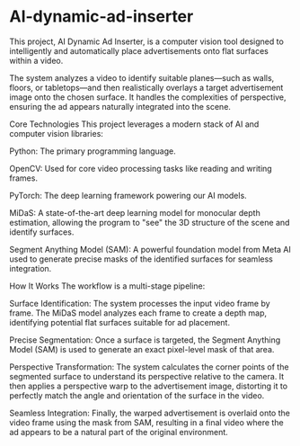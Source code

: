 # AI-dynamic-ad-inserter
This project, AI Dynamic Ad Inserter, is a computer vision tool designed to intelligently and automatically place advertisements onto flat surfaces within a video.

The system analyzes a video to identify suitable planes—such as walls, floors, or tabletops—and then realistically overlays a target advertisement image onto the chosen surface. It handles the complexities of perspective, ensuring the ad appears naturally integrated into the scene.

Core Technologies
This project leverages a modern stack of AI and computer vision libraries:

Python: The primary programming language.

OpenCV: Used for core video processing tasks like reading and writing frames.

PyTorch: The deep learning framework powering our AI models.

MiDaS: A state-of-the-art deep learning model for monocular depth estimation, allowing the program to "see" the 3D structure of the scene and identify surfaces.

Segment Anything Model (SAM): A powerful foundation model from Meta AI used to generate precise masks of the identified surfaces for seamless integration.

How It Works
The workflow is a multi-stage pipeline:

Surface Identification: The system processes the input video frame by frame. The MiDaS model analyzes each frame to create a depth map, identifying potential flat surfaces suitable for ad placement.

Precise Segmentation: Once a surface is targeted, the Segment Anything Model (SAM) is used to generate an exact pixel-level mask of that area.

Perspective Transformation: The system calculates the corner points of the segmented surface to understand its perspective relative to the camera. It then applies a perspective warp to the advertisement image, distorting it to perfectly match the angle and orientation of the surface in the video.

Seamless Integration: Finally, the warped advertisement is overlaid onto the video frame using the mask from SAM, resulting in a final video where the ad appears to be a natural part of the original environment.
